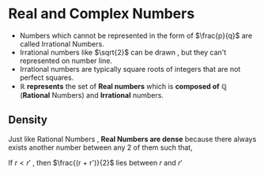 # Real and Complex Numbers 
* Numbers which cannot be represented in the form of $\frac{p}{q}$ are called Irrational Numbers.
* Irrational numbers  like $\sqrt{2}$ can be drawn , but they can't represented on number line. 
* Irrational numbers are typically square roots of integers that are not perfect squares.
* $\mathbb{R}$ **represents** the set of **Real numbers** which is **composed of** $\mathbb{Q}$ (**Rational** Numbers) and **Irrational** numbers.

## Density 
Just like Rational Numbers , **Real Numbers are dense** because there always exists another  number between any 2 of them such that,

If $r < r'$ , then $\frac{(r + r')}{2}$ lies between $r$ and $r'$
